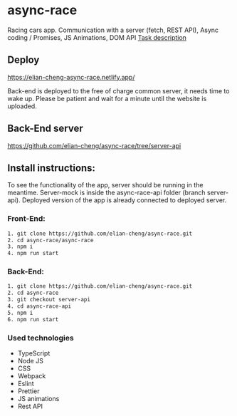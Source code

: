 # async-race

Racing cars app. Сommunication with a server (fetch, REST API), Async coding / Promises, JS Animations, DOM API
[Task description](https://github.com/rolling-scopes-school/tasks/blob/master/tasks/async-race.md)

## Deploy

https://elian-cheng-async-race.netlify.app/

Back-end is deployed to the free of charge common server, it needs time to wake up. Please be patient and wait for a minute until the website is uploaded. 

## Back-End server

https://github.com/elian-cheng/async-race/tree/server-api

## Install instructions:

To see the functionality of the app, server should be running in the meantime. Server-mock is inside the async-race-api folder (branch server-api). Deployed version of the app is already connected to deployed server.

### Front-End:

```bash
1. git clone https://github.com/elian-cheng/async-race.git
2. cd async-race/async-race
3. npm i
4. npm run start
```

### Back-End:

```bash
1. git clone https://github.com/elian-cheng/async-race.git
2. cd async-race
3. git checkout server-api
4. cd async-race-api
5. npm i
6. npm run start
```

### Used technologies

- TypeScript
- Node JS
- CSS
- Webpack
- Eslint
- Prettier
- JS animations
- Rest API
